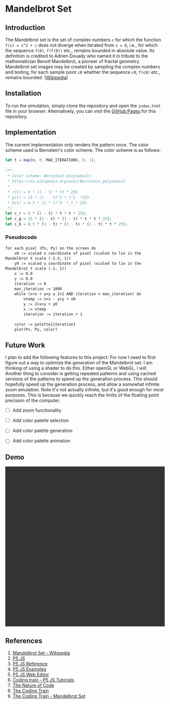 # Mandelbrot Set

## Introduction

The Mandelbrot set is the set of complex numbers `c` for which the function `f(z) = z^2 + c` does not diverge when iterated from `z = 0`, i.e., for which the sequence `f(0)`, `f(f(0))` etc., remains bounded in absolute value. Its definition is credited to Adrien Douady who named it in tribute to the mathematician Benoit Mandelbrot, a pioneer of fractal geometry. Mandelbrot set images may be created by sampling the complex numbers and testing, for each sample point `c0` whether the sequence `c0`, `f(c0)` etc., remains bounded. ([Wikipedia](https://en.wikipedia.org/wiki/Mandelbrot_set))

## Installation

To run the simulation, simply clone the repository and open the `index.html` file in your browser. Alternatively, you can visit the [GitHub Pages](https://ghostscypher.github.io/madelbrot_set/src/index.html) for this repository.

## Implementation

The current implementation only renders the pattern once. The color scheme used is Bernstein's color scheme. The color scheme is as follows:

```javascript
let t = map(n, 0, MAX_ITERATIONS, 0, 1);

/**
 * Color scheme: Bernstein polynomials
 * https://en.wikipedia.org/wiki/Bernstein_polynomial
 * 
 * r(t) = 9 * (1 - t) * t3 * 255
 * g(t) = 15 * (1 -  t)^2 * t^2  *255
 * b(t) = 8.5 * (1 * t)^3  * t * 255
 */
let c_r = 9 * (1 - t) * t * t * 255;
let c_g = 15 * (1 - t) * (1 - t) * t * t * 255;
let c_b = 8.5 * (1 - t) * (1 - t) * (1 - t) * t * 255;
```

### Pseudocode

```pseudocode
for each pixel (Px, Py) on the screen do
    x0 := scaled x coordinate of pixel (scaled to lie in the Mandelbrot X scale (-2.5, 1))
    y0 := scaled y coordinate of pixel (scaled to lie in the Mandelbrot Y scale (-1, 1))
    x := 0.0
    y := 0.0
    iteration := 0
    max_iteration := 1000
    while (x×x + y×y ≤ 2×2 AND iteration < max_iteration) do
        xtemp := x×x - y×y + x0
        y := 2×x×y + y0
        x := xtemp
        iteration := iteration + 1
 
    color := palette[iteration]
    plot(Px, Py, color)
```

## Future Work

I plan to add the following features to this project:
For now I need to first figure out a way to optimize the generation of the Mandelbrot set. I am thinking of using a shader to do this. Either openGL or WebGL. I will. Another thing to consider is getting repeated patterns and using cached versions of the patterns to speed up the generation process. This should hopefully speed up the generation process, and allow a somewhat infinite zoom emulation. Note it's not actually infinite, but it's good enough for most purposes. This is because we quickly reach the limits of the floating point precision of the computer.

- [ ] Add zoom functionality
- [ ] Add color palette selection
- [ ] Add color palette generation
- [ ] Add color palette animation


## Demo

<img src="https://raw.githubusercontent.com/ghostscypher/mandelbrot_set/output/demo.gif" alt="Mandelbrot Set">

## References

1. [Mandelbrot Set - Wikipedia](https://en.wikipedia.org/wiki/Mandelbrot_set)
2. [P5 JS](https://p5js.org/)
3. [P5 JS Reference](https://p5js.org/reference/)
4. [P5 JS Examples](https://p5js.org/examples/)
5. [P5 JS Web Editor](https://editor.p5js.org/)
6. [Coding train - P5 JS Tutorials](https://www.youtube.com/user/shiffman/playlists?view=50&sort=dd&shelf_id=14)
7. [The Nature of Code](https://natureofcode.com/)
8. [The Coding Train](https://thecodingtrain.com/)
9. [The Coding Train - Mandelbrot Set](https://www.youtube.com/watch?v=6z7GQewK-Ks)